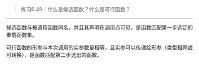 > 练习6.49：什么是候选函数？什么是可行函数？

---

候选函数与被调用函数同名，并且其声明在调用点可见，是函数匹配第一步选定的重载函数集。

可行函数的形参与本次调用的实参数量相等，且实参可以传递给形参（类型相同或可转换），是函数匹配第二步选出的函数。

